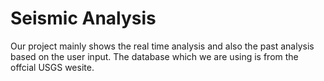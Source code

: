 # Seismic Analysis

Our project mainly shows the real time analysis and also the past analysis based on the user input. The database which we are using is from the offcial USGS wesite.
